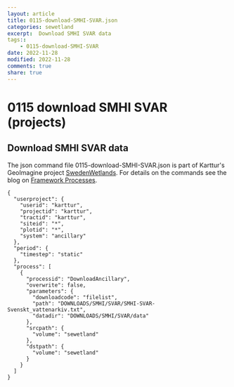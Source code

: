 ```yaml
---
layout: article
title: 0115-download-SMHI-SVAR.json
categories: sewetland
excerpt:  Download SMHI SVAR data 
tags:: 
    - 0115-download-SMHI-SVAR
date: 2022-11-28
modified: 2022-11-28
comments: true
share: true
---
```


# 0115 download SMHI SVAR (projects)

##  Download SMHI SVAR data 

The json command file <span class='file'>0115-download-SMHI-SVAR.json</span> is part of Karttur's GeoImagine project [<span class='project'>SwedenWetlands</span>](https://karttur.github.io/geoimagine03-proj-wetland-se/index.html). For details on the commands see the blog on [Framework Processes](https://karttur.github.io/geoimagine03-docs-procpack/).

```
{
  "userproject": {
    "userid": "karttur",
    "projectid": "karttur",
    "tractid": "karttur",
    "siteid": "*",
    "plotid": "*",
    "system": "ancillary"
  },
  "period": {
    "timestep": "static"
  },
  "process": [
    {
      "processid": "DownloadAncillary",
      "overwrite": false,
      "parameters": {
        "downloadcode": "filelist",
        "path": "DOWNLOADS/SMHI/SVAR/SMHI-SVAR-Svenskt_vattenarkiv.txt",
        "datadir": "DOWNLOADS/SMHI/SVAR/data"
      },
      "srcpath": {
        "volume": "sewetland"
      },
      "dstpath": {
        "volume": "sewetland"
      }
    }
  ]
}
```
